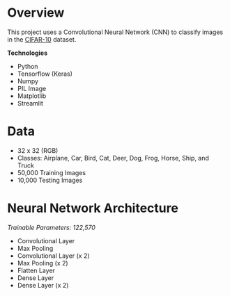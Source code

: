 # Overview
This project uses a Convolutional Neural Network (CNN) to classify images in the [CIFAR-10](https://www.cs.toronto.edu/~kriz/cifar.html) dataset.

**Technologies** 
- Python
- Tensorflow (Keras)
- Numpy
- PIL Image
- Matplotlib
- Streamlit

# Data
- 32 x 32 (RGB)
- Classes: Airplane, Car, Bird, Cat, Deer,
               Dog, Frog, Horse, Ship, and Truck
- 50,000 Training Images
- 10,000 Testing Images

# Neural Network Architecture 
*Trainable Parameters: 122,570*
- Convolutional Layer 
- Max Pooling
- Convolutional Layer (x 2)
- Max Pooling (x 2)
- Flatten Layer 
- Dense Layer
- Dense Layer (x 2)
